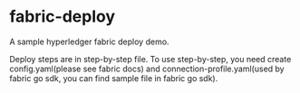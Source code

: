 # fabric-deploy
A sample hyperledger fabric deploy demo.

Deploy steps are in step-by-step file. To use step-by-step, you need create config.yaml(please see fabric docs) and connection-profile.yaml(used by fabric go sdk, you can find sample file in fabric go sdk).
